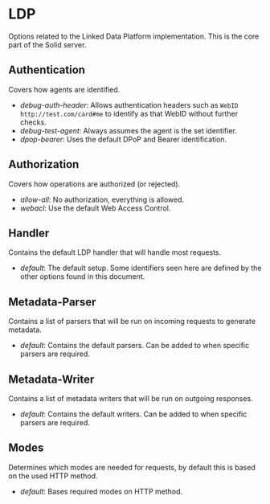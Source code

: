 # LDP

Options related to the Linked Data Platform implementation.
This is the core part of the Solid server.

## Authentication

Covers how agents are identified.

* *debug-auth-header*: Allows authentication headers such as `WebID http://test.com/card#me`
  to identify as that WebID without further checks.
* *debug-test-agent*: Always assumes the agent is the set identifier.
* *dpop-bearer*: Uses the default DPoP and Bearer identification.

## Authorization

Covers how operations are authorized (or rejected).

* *allow-all*: No authorization, everything is allowed.
* *webacl*: Use the default Web Access Control.

## Handler

Contains the default LDP handler that will handle most requests.

* *default*: The default setup.
  Some identifiers seen here are defined by the other options found in this document.

## Metadata-Parser

Contains a list of parsers that will be run on incoming requests to generate metadata.

* *default*: Contains the default parsers. Can be added to when specific parsers are required.

## Metadata-Writer

Contains a list of metadata writers that will be run on outgoing responses.

* *default*: Contains the default writers. Can be added to when specific parsers are required.

## Modes

Determines which modes are needed for requests,
by default this is based on the used HTTP method.

* *default*: Bases required modes on HTTP method.
